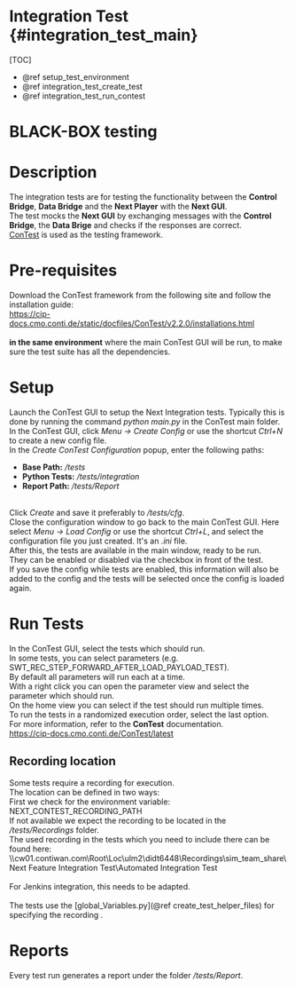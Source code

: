 Integration Test {#integration_test_main}
==============

[TOC]

* @ref setup_test_environment
* @ref integration_test_create_test
* @ref integration_test_run_contest

# BLACK-BOX testing

# Description

The integration tests are for testing the functionality between the **Control Bridge**, **Data Bridge** and the **Next Player** with the **Next GUI**.<br>
The test mocks the **Next GUI** by exchanging messages with the **Control Bridge**, the **Data Brige** and checks if the responses are correct.<br>
[ConTest](https://cip-docs.cmo.conti.de/static/docfiles/ConTest/v2.2.0/index.html) is used as the testing framework.<br>

# Pre-requisites

Download the ConTest framework from the following site and follow the installation guide:<br>
<https://cip-docs.cmo.conti.de/static/docfiles/ConTest/v2.2.0/installations.html><br>
<br>
**in the same environment** where the main ConTest GUI will be run, to make sure the test suite has all the dependencies.

# Setup

Launch the ConTest GUI to setup the Next Integration tests. Typically this is done by running the command <i>python main.py</i> in the ConTest main folder.<br>
In the ConTest GUI, click <i>Menu -> Create Config</i> or use the shortcut <i>Ctrl+N</i> to create a new config file.<br>
In the <i>Create ConTest Configuration</i> popup, enter the following paths:<br>
  * **Base Path:**  <i><Next>/tests</i>
  * **Python Tests:** <i><Next>/tests/integration</i>
  * **Report Path:** <i><Next>/tests/Report</i>
<br>
Click <i>Create</i> and save it preferably to <i><Next>/tests/cfg</i>.<br>
Close the configuration window to go back to the main ConTest GUI. Here select <i>Menu -> Load Config</i> or use the shortcut <i>Ctrl+L</i>, and select the configuration file you just created. It's an <i>.ini</i> file.<br>
After this, the tests are available in the main window, ready to be run.<br>
They can be enabled or disabled via the checkbox in front of the test.<br>
If you save the config while tests are enabled, this information will also be added to the config and the tests will be selected once the config is loaded again.<br>


# Run Tests

In the ConTest GUI, select the tests which should run.<br>
In some tests, you can select parameters (e.g. SWT_REC_STEP_FORWARD_AFTER_LOAD_PAYLOAD_TEST).<br>
By default all parameters will run each at a time.<br>
With a right click you can open the parameter view and select the parameter which should run.<br>
On the home view you can select if the test should run multiple times.<br>
To run the tests in a randomized execution order, select the last option.
<br>
For more information, refer to the **ConTest** documentation.<br>
<https://cip-docs.cmo.conti.de/ConTest/latest>

## Recording location

Some tests require a recording for execution.<br>
The location can be defined in two ways:<br>
First we check for the environment variable: NEXT_CONTEST_RECORDING_PATH<br>
If not available we expect the recording to be located in the <i><Next>/tests/Recordings</i> folder.<br>
The used recording in the tests which you need to include there can be found here: <br>
\\\cw01.contiwan.com\Root\Loc\ulm2\didt6448\Recordings\sim_team_share\Next Feature Integration Test\Automated Integration Test<br>
<br>
For Jenkins integration, this needs to be adapted.<br>
<br>
The tests use the [global_Variables.py](@ref create_test_helper_files) for specifying the recording .<br>

# Reports

Every test run generates a report under the folder <i><Next>/tests/Report</i>.
